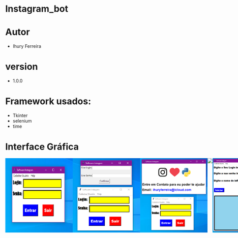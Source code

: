 # Instagram_bot

# Autor
- Ihury Ferreira

# version
- 1.0.0

# Framework usados:
- Tkinter
- selenium
- time

# Interface Gráfica
<div style="display: flex; justify-content: space-between;">
  <img src="https://github.com/ihuryferreira/instagram_bot/blob/main/imagem/login.png" width="212">
  <br>
  <img src="https://github.com/ihuryferreira/instagram_bot/blob/main/imagem/cadastro_de_usuario.png" width="212">
  <br>
  <img src="https://github.com/ihuryferreira/instagram_bot/blob/main/imagem/Ajuda.png" width="212">
  <br>
  <img src="https://github.com/ihuryferreira/instagram_bot/blob/main/imagem/Versão_e_autor.png" width="212">
  <br>
  <img src="https://github.com/ihuryferreira/instagram_bot/blob/main/imagem/login_instagram.png" width="212">
</div>
